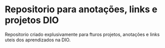 # Repositorio para anotações, links e projetos DIO

Repositorio criado explusivamente para fturos projetos, anotações e links uteis dos aprendizados na DIO.
